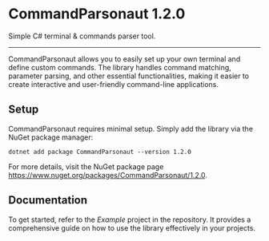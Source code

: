 # CommandParsonaut 1.2.0

Simple C# terminal & commands parser tool.

---

CommandParsonaut allows you to easily set up your own terminal and define custom commands. The library handles command matching, parameter parsing, and other essential functionalities, making it easier to create interactive and user-friendly command-line applications.

## Setup
CommandParsonaut requires minimal setup. Simply add the library via the NuGet package manager:

```
dotnet add package CommandParsonaut --version 1.2.0
```
For more details, visit the NuGet package page https://www.nuget.org/packages/CommandParsonaut/1.2.0.

## Documentation
To get started, refer to the *Example* project in the repository. It provides a comprehensive guide on how to use the library effectively in your projects.
